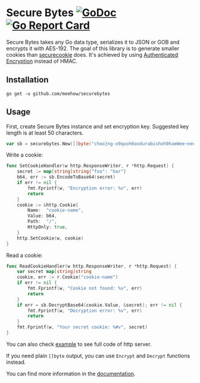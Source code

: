 # Secure Bytes [![GoDoc](https://godoc.org/github.com/github.com/meehow/securebytes?status.svg)](http://godoc.org/github.com/meehow/securebytes) [![Go Report Card](https://goreportcard.com/badge/github.com/meehow/securebytes)](https://goreportcard.com/report/github.com/meehow/securebytes#SecureBytes)

Secure Bytes takes any Go data type, serializes it to JSON or GOB and encrypts it with AES-192.
The goal of this library is to generate smaller cookies than [securecookie](https://github.com/gorilla/securecookie) does.
It's achieved by using [Authenticated Encryption](https://en.wikipedia.org/wiki/Authenticated_encryption) instead of HMAC.

## Installation

```
go get -u github.com/meehow/securebytes
```

## Usage

First, create Secure Bytes instance and set encryption key.
Suggested key length is at least 50 characters.

```go
var sb = securebytes.New([]byte("choo}ng-o9quoh6oodurabishoh9haeWee~neeyaRoqu6Chue1"))
```

Write a cookie:

```go
func SetCookieHandler(w http.ResponseWriter, r *http.Request) {
	secret := map[string]string{"foo": "bar"}
	b64, err := sb.EncodeToBase64(secret)
	if err != nil {
		fmt.Fprintf(w, "Encryption error: %v", err)
		return
	}
	cookie := &http.Cookie{
		Name:  "cookie-name",
		Value: b64,
		Path:  "/",
		HttpOnly: true,
	}
	http.SetCookie(w, cookie)
}
```

Read a cookie:

```go
func ReadCookieHandler(w http.ResponseWriter, r *http.Request) {
	var secret map[string]string
	cookie, err := r.Cookie("cookie-name")
	if err != nil {
		fmt.Fprintf(w, "Cookie not found: %v", err)
		return
	}
	if err = sb.DecryptBase64(cookie.Value, &secret); err != nil {
		fmt.Fprintf(w, "Decryption error: %v", err)
		return
	}
	fmt.Fprintf(w, "Your secret cookie: %#v", secret)
}
```

You can also check [example](examples/cookie.go) to see full code of http server.

If you need plain `[]byte` output, you can use `Encrypt` and `Decrypt` functions instead.

You can find more information in the [documentation](https://godoc.org/github.com/meehow/securebytes#SecureBytes).

